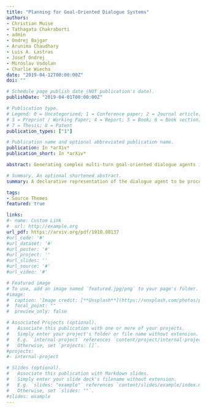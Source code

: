 ```yaml
---
title: "Planning for Goal-Oriented Dialogue Systems"
authors:
- Christian Muise
- Tathagata Chakraborti
- admin
- Ondrej Bajgar
- Arunima Chaudhary
- Luis A. Lastras
- Josef Ondrej
- Miroslav Vodolan
- Charlie Wiecha
date: "2019-04-12T00:00:00Z"
doi: ""

# Schedule page publish date (NOT publication's date).
publishDate: "2019-04-01T00:00:00Z"

# Publication type.
# Legend: 0 = Uncategorized; 1 = Conference paper; 2 = Journal article;
# 3 = Preprint / Working Paper; 4 = Report; 5 = Book; 6 = Book section;
# 7 = Thesis; 8 = Patent
publication_types: ["1"]

# Publication name and optional abbreviated publication name.
publication: In *arXiv*
publication_short: In *arXiv*

abstract: Generating complex multi-turn goal-oriented dialogue agents is a difficult problem that has seen a considerable focus from many leaders in the tech industry, including IBM, Google, Amazon, and Microsoft. This is in large part due to the rapidly growing market demand for dialogue agents capable of goal-oriented behaviour. Due to the business process nature of these conversations, end-to-end machine learning systems are generally not a viable option, as the generated dialogue agents must be deployable and verifiable on behalf of the businesses authoring them. In this work, we propose a paradigm shift in the creation of goal-oriented complex dialogue systems that dramatically eliminates the need for a designer to manually specify a dialogue tree, which nearly all current systems have to resort to when the interaction pattern falls outside standard patterns such as slot filling. We propose a declarative representation of the dialogue agent to be processed by state-of-the-art planning technology. Our proposed approach covers all aspects of the process; from model solicitation to the execution of the generated plans/dialogue agents. Along the way, we introduce novel planning encodings for declarative dialogue synthesis, a variety of interfaces for working with the specification as a dialogue architect, and a robust executor for generalized contingent plans. We have created prototype implementations of all components, and in this paper, we further demonstrate the resulting system empirically.

# Summary. An optional shortened abstract.
summary: A declarative representation of the dialogue agent to be processed by state-of-the-art planning technology

tags:
- Source Themes
featured: true

links:
#- name: Custom Link
#  url: http://example.org
url_pdf: https://arxiv.org/pdf/1910.08137
#url_code: '#'
#url_dataset: '#'
#url_poster: '#'
#url_project: ''
#url_slides: ''
#url_source: '#'
#url_video: '#'

# Featured image
# To use, add an image named `featured.jpg/png` to your page's folder.
#image:
#  caption: 'Image credit: [**Unsplash**](https://unsplash.com/photos/pLCdAaMFLTE)'
#  focal_point: ""
#  preview_only: false

# Associated Projects (optional).
#   Associate this publication with one or more of your projects.
#   Simply enter your project's folder or file name without extension.
#   E.g. `internal-project` references `content/project/internal-project/index.md`.
#   Otherwise, set `projects: []`.
#projects:
#- internal-project

# Slides (optional).
#   Associate this publication with Markdown slides.
#   Simply enter your slide deck's filename without extension.
#   E.g. `slides: "example"` references `content/slides/example/index.md`.
#   Otherwise, set `slides: ""`.
#slides: example
---
```

